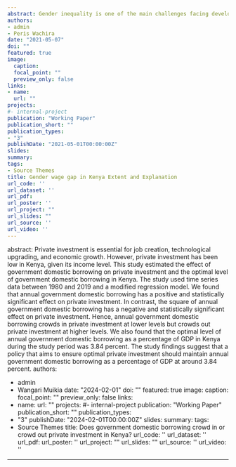 ```yaml
---
abstract: Gender inequality is one of the main challenges facing developing and developed countries, Kenya included. This is acknowledged by the development community, and it is anchored in goal five of Sustainable Development Goals (SDGs), which aims at reducing poverty by promoting gender equality and empowering women. In Kenya, it has been acknowledged by the development of  guidelines on how to address gender inequality in Kenya’s Constitution, amendment of the two third gender rule bill of 2018 and establishment of semi-autonomous government agencies like Women Enterprise Fund (WEF). However, despite massive progress in education and economic policy, women tend to earn less compared to men for equal work. In Kenya, women earn less than their men counterparts with as much as 35 percent. Despite several studies, the extent and driver of the gender wage gap remains a contentious issue. The question being; whether the gender wage gap emanates from human capital and other factors being unequally distributed, or it is due to discrimination. The current study uses household survey data in 2005 and 2015 to investigate the extent and drivers of the gender wage gap in Kenya. The study utilized the recentered Influence Function (RIF) regression and an extension of the Oaxaca-Blinder decomposition method to estimate how changes in the distribution of human capital and institutional factors affect the gender wage gap. The study found that, between 2005 and 2015, the gender wage gap increased in Kenya. Moreover, discrimination seems to be the key driver of the gender wage gap at lower quantiles. In comparison, differences in employees’ characteristics are significant drivers of the gender wage gap in the upper(higher) quantiles. The study recommends a policies that increases human capital investment by women and wage transparency in Kenya.
authors:
- admin
- Peris Wachira
date: "2021-05-07"
doi: ""
featured: true
image:
  caption: 
  focal_point: ""
  preview_only: false
links:
- name: 
  url: ""
projects:
#- internal-project
publication: "Working Paper"
publication_short: ""
publication_types: 
- "3"
publishDate: "2021-05-01T00:00:00Z"
slides: 
summary: 
tags: 
- Source Themes
title: Gender wage gap in Kenya Extent and Explanation
url_code: ''
url_dataset: ''
url_pdf: 
url_poster: ''
url_project: ""
url_slides: ""
url_source: ''
url_video: ''
---
```

abstract: Private investment is essential for job creation, technological upgrading, and economic growth. However, private investment has been low in Kenya, given its income level. This study estimated the effect of government domestic borrowing on private investment and the optimal level of government domestic borrowing in Kenya. The study used time series data between 1980 and 2019 and a modified regression model. We found that annual government domestic borrowing has a positive and statistically significant effect on private investment. In contrast, the square of annual government domestic borrowing has a negative and statistically significant effect on private investment. Hence, annual government domestic borrowing crowds in private investment at lower levels but crowds out private investment at higher levels. We also found that the optimal level of annual government domestic borrowing as a percentage of GDP in Kenya during the study period was 3.84 percent. The study findings suggest that a policy that aims to ensure optimal private investment should maintain annual government domestic borrowing as a percentage of GDP at around 3.84 percent.
authors:
- admin
- Wangari Muikia
date: "2024-02-01"
doi: ""
featured: true
image:
  caption: 
  focal_point: ""
  preview_only: false
links:
- name: 
  url: ""
projects:
#- internal-project
publication: "Working Paper"
publication_short: ""
publication_types: 
- "3"
publishDate: "2024-02-01T00:00:00Z"
slides: 
summary: 
tags: 
- Source Themes
title: Does government domestic borrowing crowd in or crowd out private investment in Kenya?
url_code: ''
url_dataset: ''
url_pdf: 
url_poster: ''
url_project: ""
url_slides: ""
url_source: ''
url_video: ''
---
